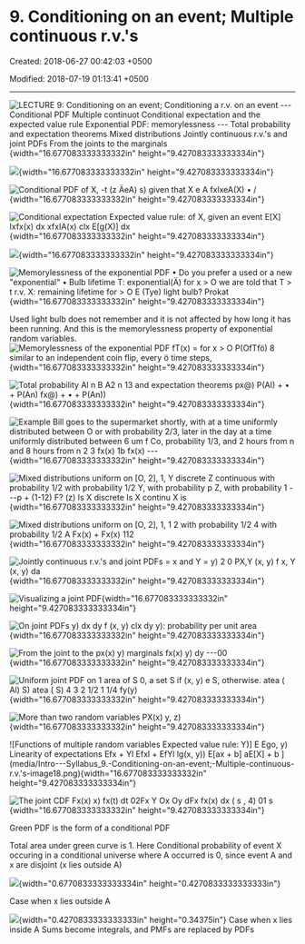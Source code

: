 # 9. Conditioning on an event; Multiple continuous r.v.'s

Created: 2018-06-27 00:42:03 +0500

Modified: 2018-07-19 01:13:41 +0500

---

![LECTURE 9: Conditioning on an event; Conditioning a r.v. on an event --- Conditional PDF Multiple continuot Conditional expectation and the expected value rule Exponential PDF: memorylessness --- Total probability and expectation theorems Mixed distributions Jointly continuous r.v.'s and joint PDFs From the joints to the marginals ](media/Intro---Syllabus_9.-Conditioning-on-an-event;-Multiple-continuous-r.v.'s-image1.png){width="16.677083333333332in" height="9.427083333333334in"}

![](media/Intro---Syllabus_9.-Conditioning-on-an-event;-Multiple-continuous-r.v.'s-image2.png){width="16.677083333333332in" height="9.427083333333334in"}

![Conditional PDF of X, -t (z ÄeA) s) given that X e A fxlxeA(X) • / ](media/Intro---Syllabus_9.-Conditioning-on-an-event;-Multiple-continuous-r.v.'s-image3.png){width="16.677083333333332in" height="9.427083333333334in"}

![Conditional expectation Expected value rule: of X, given an event E[X] Ixfx(x) dx xfxIA(x) clx E[g(X)] dx ](media/Intro---Syllabus_9.-Conditioning-on-an-event;-Multiple-continuous-r.v.'s-image4.png){width="16.677083333333332in" height="9.427083333333334in"}

![](media/Intro---Syllabus_9.-Conditioning-on-an-event;-Multiple-continuous-r.v.'s-image5.png){width="16.677083333333332in" height="9.427083333333334in"}

![Memorylessness of the exponential PDF • Do you prefer a used or a new "exponential" • Bulb lifetime T: exponential(Ä) for x > O we are told that T > t r.v. X: remaining lifetime for > O E (Tye) light bulb? Prokat ](media/Intro---Syllabus_9.-Conditioning-on-an-event;-Multiple-continuous-r.v.'s-image6.png){width="16.677083333333332in" height="9.427083333333334in"}

Used light bulb does not remember and it is not affected by how long it has been running. And this is the memorylessness property of exponential random variables.
![Memorylessness of the exponential PDF fT(x) = for x > O P(OfTfö) 8 similar to an independent coin flip, every ö time steps, ](media/Intro---Syllabus_9.-Conditioning-on-an-event;-Multiple-continuous-r.v.'s-image7.png){width="16.677083333333332in" height="9.427083333333334in"}

![Total probability Al n B A2 n 13 and expectation theorems px@) P(AI) + • + P(An) fx@) + • + P(An)) ](media/Intro---Syllabus_9.-Conditioning-on-an-event;-Multiple-continuous-r.v.'s-image8.png){width="16.677083333333332in" height="9.427083333333334in"}

![Example Bill goes to the supermarket shortly, with at a time uniformly distributed between O or with probability 2/3, later in the day at a time uniformly distributed between 6 um f Co, probability 1/3, and 2 hours from n and 8 hours from n 2 3 fx(x) 1b fx(x) --- ](media/Intro---Syllabus_9.-Conditioning-on-an-event;-Multiple-continuous-r.v.'s-image9.png){width="16.677083333333332in" height="9.427083333333334in"}

![Mixed distributions uniform on [O, 2], 1, Y discrete Z continuous with probability 1/2 with probability 1/2 Y, with probability p Z, with probability 1 ---p + (1-12) F? (z) Is X discrete Is X continu X is ](media/Intro---Syllabus_9.-Conditioning-on-an-event;-Multiple-continuous-r.v.'s-image10.png){width="16.677083333333332in" height="9.427083333333334in"}

![Mixed distributions uniform on [O, 2], 1, 1 2 with probability 1/2 4 with probability 1/2 A Fx(x) + Fx(x) 112 ](media/Intro---Syllabus_9.-Conditioning-on-an-event;-Multiple-continuous-r.v.'s-image11.png){width="16.677083333333332in" height="9.427083333333334in"}

![Jointly continuous r.v.'s and joint PDFs = x and Y = y) 2 0 PX,Y (x, y) f x, Y (x, y) da ](media/Intro---Syllabus_9.-Conditioning-on-an-event;-Multiple-continuous-r.v.'s-image12.png){width="16.677083333333332in" height="9.427083333333334in"}

![Visualizing a joint PDF ](media/Intro---Syllabus_9.-Conditioning-on-an-event;-Multiple-continuous-r.v.'s-image13.png){width="16.677083333333332in" height="9.427083333333334in"}

![On joint PDFs y) dx dy f (x, y) clx dy y): probability per unit area ](media/Intro---Syllabus_9.-Conditioning-on-an-event;-Multiple-continuous-r.v.'s-image14.png){width="16.677083333333332in" height="9.427083333333334in"}

![From the joint to the px(x) y) marginals fx(x) y) dy ---00 ](media/Intro---Syllabus_9.-Conditioning-on-an-event;-Multiple-continuous-r.v.'s-image15.png){width="16.677083333333332in" height="9.427083333333334in"}

![Uniform joint PDF on 1 area of S 0, a set S if (x, y) e S, otherwise. atea ( Al) S) atea ( S) 4 3 2 1/2 1 1/4 fy(y) ](media/Intro---Syllabus_9.-Conditioning-on-an-event;-Multiple-continuous-r.v.'s-image16.png){width="16.677083333333332in" height="9.427083333333334in"}

![More than two random variables PX(x) y, z) ](media/Intro---Syllabus_9.-Conditioning-on-an-event;-Multiple-continuous-r.v.'s-image17.png){width="16.677083333333332in" height="9.427083333333334in"}

![Functions of multiple random variables Expected value rule: Y)] E Ego, y) Linearity of expectations Efx + Yl Efxl + EfYl lg(x, y)) E[ax + b] aE[X] + b ](media/Intro---Syllabus_9.-Conditioning-on-an-event;-Multiple-continuous-r.v.'s-image18.png){width="16.677083333333332in" height="9.427083333333334in"}

![The joint CDF Fx(x) x) fx(t) dt 02Fx Y Ox Oy dFx fx(x) dx ( s , 4) 01 s ](media/Intro---Syllabus_9.-Conditioning-on-an-event;-Multiple-continuous-r.v.'s-image19.png){width="16.677083333333332in" height="9.427083333333334in"}

Green PDF is the form of a conditional PDF

Total area under green curve is 1.
Here Conditional probability of event X occuring in a conditional universe where A occurred is 0, since event A and x are disjoint (x lies outside A)

![](media/Intro---Syllabus_9.-Conditioning-on-an-event;-Multiple-continuous-r.v.'s-image20.png){width="0.6770833333333334in" height="0.4270833333333333in"}

Case when x lies outside A

![](media/Intro---Syllabus_9.-Conditioning-on-an-event;-Multiple-continuous-r.v.'s-image21.png){width="0.4270833333333333in" height="0.34375in"}
Case when x lies inside A
Sums become integrals, and PMFs are replaced by PDFs
